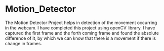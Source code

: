# Motion_Detector
The Motion Detector Project helps in detection of the movement occurring in the webcam. I have completed this project using openCV library. I have captured the first frame and the forth coming frame and found the absolute difference of it, by which we can know that there is a movement if there is change in frames.
